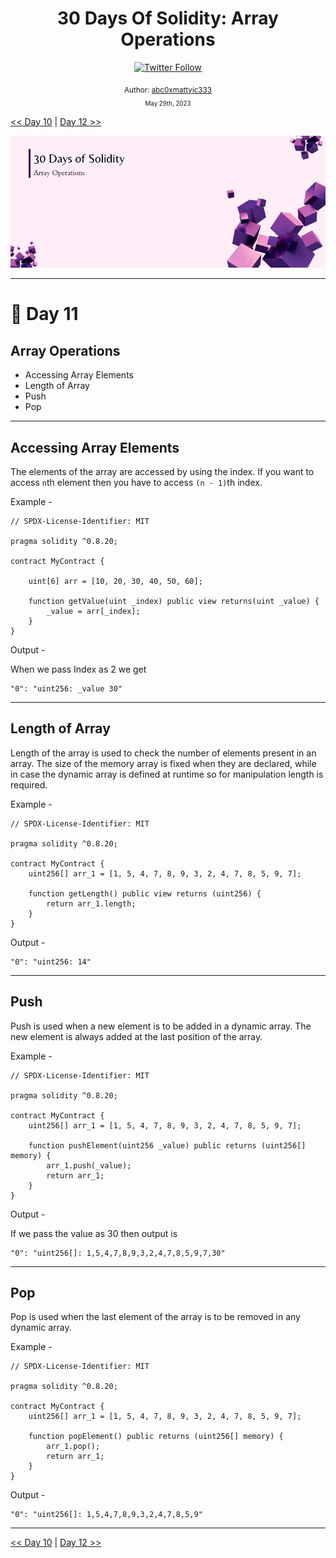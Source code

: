 <div align="center">
  <h1> 30 Days Of Solidity: Array Operations</h1>
  <a class="header-badge" target="_blank" href="https://twitter.com/abc0xmattyic333">
  <img alt="Twitter Follow" src="https://img.shields.io/twitter/follow/abc0xmattyic333?style=social">
  </a>

<sub>Author:
<a href="https://github.com/abc0xmattyic333" target="_blank">abc0xmattyic333</a><br>
<small> May 29th, 2023</small>
</sub>

</div>

[<< Day 10](../Day%2010%20-%20Arrays/readme.md) | [Day 12 >>](../Day%2012%20-%20Enums/readme.md)

![Day 11](./cover.png)

---

# 📔 Day 11

## Array Operations

- Accessing Array Elements
- Length of Array
- Push
- Pop

---

## Accessing Array Elements

The elements of the array are accessed by using the index. If you want to access `n`th element then you have to access `(n - 1)`th index.

Example -

```solidity
// SPDX-License-Identifier: MIT

pragma solidity ^0.8.20;

contract MyContract {

    uint[6] arr = [10, 20, 30, 40, 50, 60];

    function getValue(uint _index) public view returns(uint _value) {
        _value = arr[_index];
    }
}
```

Output -

When we pass Index as 2 we get

```solidity
"0": "uint256: _value 30"
```

---

## Length of Array

Length of the array is used to check the number of elements present in an array. The size of the memory array is fixed when they are declared, while in case the dynamic array is defined at runtime so for manipulation length is required.

Example -

```solidity
// SPDX-License-Identifier: MIT

pragma solidity ^0.8.20;

contract MyContract {
    uint256[] arr_1 = [1, 5, 4, 7, 8, 9, 3, 2, 4, 7, 8, 5, 9, 7];

    function getLength() public view returns (uint256) {
        return arr_1.length;
    }
}
```

Output -

```solidity
"0": "uint256: 14"
```

---

## Push

Push is used when a new element is to be added in a dynamic array. The new element is always added at the last position of the array.

Example -

```solidity
// SPDX-License-Identifier: MIT

pragma solidity ^0.8.20;

contract MyContract {
    uint256[] arr_1 = [1, 5, 4, 7, 8, 9, 3, 2, 4, 7, 8, 5, 9, 7];

    function pushElement(uint256 _value) public returns (uint256[] memory) {
        arr_1.push(_value);
        return arr_1;
    }
}
```

Output -

If we pass the value as 30 then output is

```solidity
"0": "uint256[]: 1,5,4,7,8,9,3,2,4,7,8,5,9,7,30"
```

---

## Pop

Pop is used when the last element of the array is to be removed in any dynamic array.

Example -

```solidity
// SPDX-License-Identifier: MIT

pragma solidity ^0.8.20;

contract MyContract {
    uint256[] arr_1 = [1, 5, 4, 7, 8, 9, 3, 2, 4, 7, 8, 5, 9, 7];

    function popElement() public returns (uint256[] memory) {
        arr_1.pop();
        return arr_1;
    }
}
```

Output -

```solidity
"0": "uint256[]: 1,5,4,7,8,9,3,2,4,7,8,5,9"
```

---

[<< Day 10](../Day%2010%20-%20Arrays/readme.md) | [Day 12 >>](../Day%2012%20-%20Enums/readme.md)
